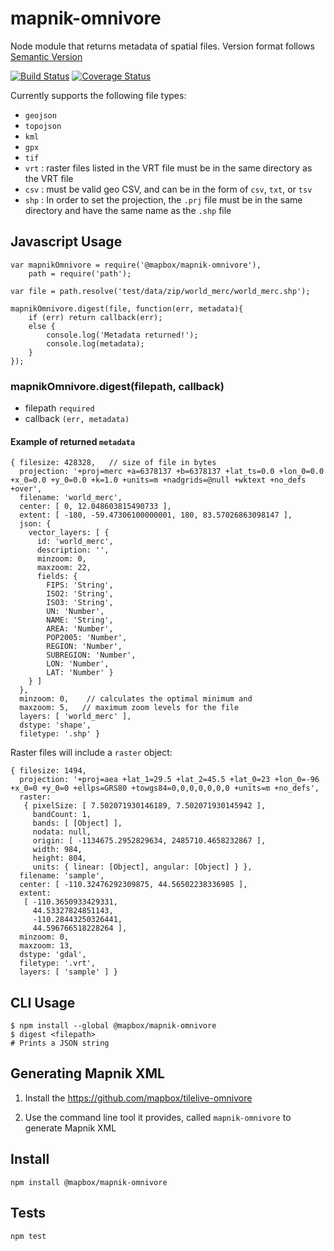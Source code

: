 # mapnik-omnivore
Node module that returns metadata of spatial files.
Version format follows [Semantic Version](http://semver.org/)

[![Build Status](https://travis-ci.org/mapbox/mapnik-omnivore.svg?branch=master)](https://travis-ci.org/mapbox/mapnik-omnivore)
[![Coverage Status](https://coveralls.io/repos/mapbox/mapnik-omnivore/badge.svg?branch=master)](https://coveralls.io/r/mapbox/mapnik-omnivore?branch=master)

Currently supports the following file types:
- `geojson`
- `topojson`
- `kml`
- `gpx`
- `tif`
- `vrt` : raster files listed in the VRT file must be in the same directory as the VRT file
- `csv` : must be valid geo CSV, and can be in the form of `csv`, `txt`, or `tsv`
- `shp` : In order to set the projection, the `.prj` file must be in the same directory and have the same name as the `.shp` file


## Javascript Usage

```
var mapnikOmnivore = require('@mapbox/mapnik-omnivore'),
    path = require('path');

var file = path.resolve('test/data/zip/world_merc/world_merc.shp');

mapnikOmnivore.digest(file, function(err, metadata){
	if (err) return callback(err);
	else {
		console.log('Metadata returned!');
		console.log(metadata);
	}
});
```

### mapnikOmnivore.digest(filepath, callback)
- filepath `required`
- callback `(err, metadata)`


#### Example of returned `metadata`
```
{ filesize: 428328,   // size of file in bytes
  projection: '+proj=merc +a=6378137 +b=6378137 +lat_ts=0.0 +lon_0=0.0 +x_0=0.0 +y_0=0.0 +k=1.0 +units=m +nadgrids=@null +wktext +no_defs +over',
  filename: 'world_merc',
  center: [ 0, 12.048603815490733 ],
  extent: [ -180, -59.47306100000001, 180, 83.57026863098147 ],
  json: { 
  	vector_layers: [ { 
      id: 'world_merc',
      description: '',
      minzoom: 0,
      maxzoom: 22,
      fields: { 
        FIPS: 'String',
        ISO2: 'String',
        ISO3: 'String',
        UN: 'Number',
        NAME: 'String',
        AREA: 'Number',
        POP2005: 'Number',
        REGION: 'Number',
        SUBREGION: 'Number',
        LON: 'Number',
        LAT: 'Number' } 
    } ] 
  },
  minzoom: 0,    // calculates the optimal minimum and
  maxzoom: 5,   // maximum zoom levels for the file
  layers: [ 'world_merc' ],
  dstype: 'shape',
  filetype: '.shp' }
```

Raster files will include a `raster` object:
```
{ filesize: 1494,
  projection: '+proj=aea +lat_1=29.5 +lat_2=45.5 +lat_0=23 +lon_0=-96 +x_0=0 +y_0=0 +ellps=GRS80 +towgs84=0,0,0,0,0,0,0 +units=m +no_defs',
  raster: 
   { pixelSize: [ 7.502071930146189, 7.502071930145942 ],
     bandCount: 1,
     bands: [ [Object] ],
     nodata: null,
     origin: [ -1134675.2952829634, 2485710.4658232867 ],
     width: 984,
     height: 804,
     units: { linear: [Object], angular: [Object] } },
  filename: 'sample',
  center: [ -110.32476292309875, 44.56502238336985 ],
  extent: 
   [ -110.3650933429331,
     44.53327824851143,
     -110.28443250326441,
     44.596766518228264 ],
  minzoom: 0,
  maxzoom: 13,
  dstype: 'gdal',
  filetype: '.vrt',
  layers: [ 'sample' ] }

```

## CLI Usage
```
$ npm install --global @mapbox/mapnik-omnivore
$ digest <filepath>
# Prints a JSON string
```

## Generating Mapnik XML

1) Install the https://github.com/mapbox/tilelive-omnivore

2) Use the command line tool it provides, called `mapnik-omnivore` to generate Mapnik XML


## Install
```
npm install @mapbox/mapnik-omnivore
```

## Tests
`npm test`

